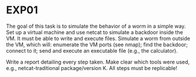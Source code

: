 # EXP01
The goal of this task is to simulate the behavior of a worm in a simple way.
Set up a virtual machine and use netcat to simulate a backdoor inside the VM. It must be able to write and execute files.
Simulate a worm from outside the VM, which will: enumerate the VM ports (see nmap); find the backdoor; connect to it; send and execute an executable file (e.g., the calculator).

Write a report detailing every step taken. Make clear which tools were used, e.g., netcat-traditional package/version K.
All steps must be replicable!
